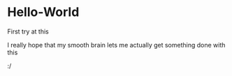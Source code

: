 # Hello-World
First try at this

I really hope that my smooth brain lets me actually get something done with this

:/
